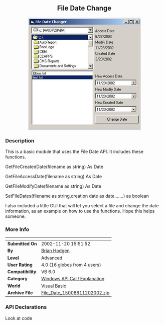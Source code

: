 ﻿<div align="center">

## File Date Change

<img src="PIC200211201657532760.jpg">
</div>

### Description

This is a basic module that uses the File Date API. It includes these functions.

GetFileCreatedDate(filename as string) As Date

GetFileAccessDate(filename as string) As Date

GetFileModifyDate(filename as string) As Date

SetFileDates(filename as string,creation date as date.......) as boolean

I also included a little GUI that will let you select a file and change the date information, as an example on how to use the functions. Hope this helps someone.
 
### More Info
 


<span>             |<span>
---                |---
**Submitted On**   |2002-11-20 15:51:52
**By**             |[Brian Hodgen](https://github.com/Planet-Source-Code/PSCIndex/blob/master/ByAuthor/brian-hodgen.md)
**Level**          |Advanced
**User Rating**    |4.0 (16 globes from 4 users)
**Compatibility**  |VB 6\.0
**Category**       |[Windows API Call/ Explanation](https://github.com/Planet-Source-Code/PSCIndex/blob/master/ByCategory/windows-api-call-explanation__1-39.md)
**World**          |[Visual Basic](https://github.com/Planet-Source-Code/PSCIndex/blob/master/ByWorld/visual-basic.md)
**Archive File**   |[File\_Date\_15008611202002\.zip](https://github.com/Planet-Source-Code/brian-hodgen-file-date-change__1-40922/archive/master.zip)

### API Declarations

Look at code





